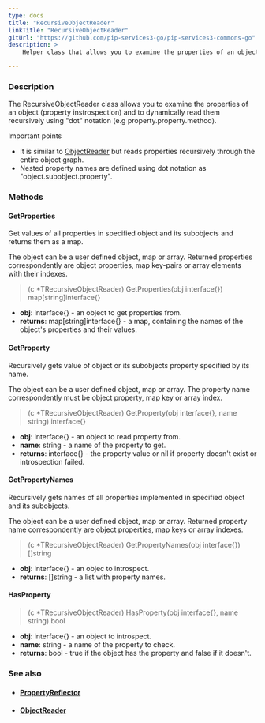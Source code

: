 ```yaml
---
type: docs
title: "RecursiveObjectReader"
linkTitle: "RecursiveObjectReader"
gitUrl: "https://github.com/pip-services3-go/pip-services3-commons-go"
description: >
    Helper class that allows you to examine the properties of an object (property instrospection) and to dynamically read them recursively using "dot" notation.

---
```


### Description

The RecursiveObjectReader class allows you to examine the properties of an object (property instrospection) and to dynamically read them recursively using "dot" notation (e.g property.property.method).


Important points

- It is similar to [ObjectReader](../object_reader) but reads properties recursively through the entire object graph. 
- Nested property names are defined using dot notation as "object.subobject.property".


### Methods

#### GetProperties
Get values of all properties in specified object and its subobjects
and returns them as a map.

The object can be a user defined object, map or array.
Returned properties correspondently are object properties,
map key-pairs or array elements with their indexes.

> (c *TRecursiveObjectReader) GetProperties(obj interface{}) map[string]interface{}

- **obj**: interface{} - an object to get properties from.
- **returns**: map[string]interface{} - a map, containing the names of the object's properties and their values.

#### GetProperty
Recursively gets value of object or its subobjects property specified by its name.
 
The object can be a user defined object, map or array.
The property name correspondently must be object property,
map key or array index.

> (c *TRecursiveObjectReader) GetProperty(obj interface{}, name string) interface{}

- **obj**: interface{} - an object to read property from.
- **name**: string - a name of the property to get.
- **returns**: interface{} - the property value or nil if property doesn't exist or introspection failed.

#### GetPropertyNames
Recursively gets names of all properties implemented in specified object and its subobjects.

The object can be a user defined object, map or array.
Returned property name correspondently are object properties,
map keys or array indexes.

> (c *TRecursiveObjectReader) GetPropertyNames(obj interface{}) []string

- **obj**: interface{} - an objec to introspect.
- **returns**: []string - a list with property names.

#### HasProperty

> (c *TRecursiveObjectReader) HasProperty(obj interface{}, name string) bool

- **obj**: interface{} - an object to introspect. 
- **name**: string - a name of the property to check.
- **returns**: bool - true if the object has the property and false if it doesn't.


### See also
- #### [PropertyReflector](../property_reflector)
- #### [ObjectReader](../object_reader)
